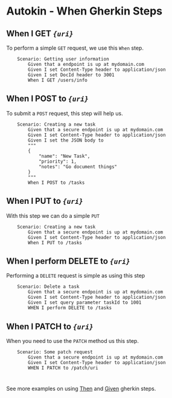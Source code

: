 # Autokin - When Gherkin Steps

## When I GET _`{uri}`_
To perform a simple `GET` request, we use this `When` step. 

```gherkin
    Scenario: Getting user information 
        Given that a endpoint is up at mydomain.com
        Given I set Content-Type header to application/json
        Given I set DocId header to 3001
        When I GET /users/info
```

## When I POST to _`{uri}`_
To submit a `POST` request, this step will help us.

```gherkin
    Scenario: Creating a new task 
        Given that a secure endpoint is up at mydomain.com
        Given I set Content-Type header to application/json
        Given I set the JSON body to 
        """
        {
            "name": "New Task",
            "priority": 1,
            "notes": "Go document things"
        }
        """
        When I POST to /tasks
```  

## When I PUT to _`{uri}`_
With this step we can do a simple `PUT`

```gherkin
    Scenario: Creating a new task 
        Given that a secure endpoint is up at mydomain.com
        Given I set Content-Type header to application/json
        When I PUT to /tasks
```  

## When I perform DELETE to _`{uri}`_
Performing a `DELETE` request is simple as using this step

```gherkin
    Scenario: Delete a task 
        Given that a secure endpoint is up at mydomain.com
        Given I set Content-Type header to application/json
        Given I set query parameter taskId to 1001
        WHEN I perform DELETE to /tasks
```  

## When I PATCH to _`{uri}`_
When you need to use the `PATCH` method us this step.

```gherkin
    Scenario: Some patch request 
        Given that a secure endpoint is up at mydomain.com
        Given I set Content-Type header to application/json
        WHEN I PATCH to /patch/uri
```  

#

See more examples on using [Then](../blob/master/docs/THEN.md) and [Given](../blob/master/docs/GIVEN.md) gherkin steps.